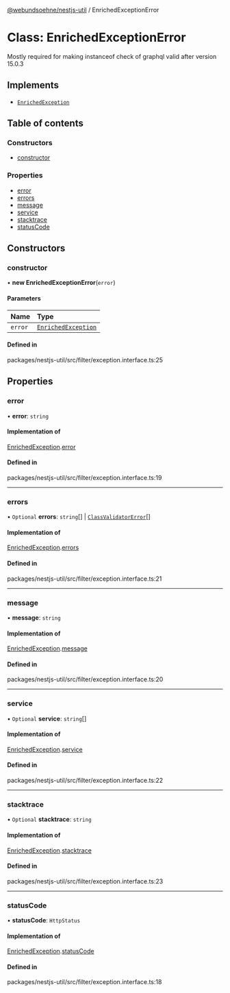 [@webundsoehne/nestjs-util](../README.md) / EnrichedExceptionError

# Class: EnrichedExceptionError

Mostly required for making instanceof check of graphql valid after version 15.0.3

## Implements

- [`EnrichedException`](../interfaces/EnrichedException.md)

## Table of contents

### Constructors

- [constructor](EnrichedExceptionError.md#constructor)

### Properties

- [error](EnrichedExceptionError.md#error)
- [errors](EnrichedExceptionError.md#errors)
- [message](EnrichedExceptionError.md#message)
- [service](EnrichedExceptionError.md#service)
- [stacktrace](EnrichedExceptionError.md#stacktrace)
- [statusCode](EnrichedExceptionError.md#statuscode)

## Constructors

### constructor

• **new EnrichedExceptionError**(`error`)

#### Parameters

| Name    | Type                                                      |
| :------ | :-------------------------------------------------------- |
| `error` | [`EnrichedException`](../interfaces/EnrichedException.md) |

#### Defined in

packages/nestjs-util/src/filter/exception.interface.ts:25

## Properties

### error

• **error**: `string`

#### Implementation of

[EnrichedException](../interfaces/EnrichedException.md).[error](../interfaces/EnrichedException.md#error)

#### Defined in

packages/nestjs-util/src/filter/exception.interface.ts:19

---

### errors

• `Optional` **errors**: `string`[] \| [`ClassValidatorError`](../interfaces/ClassValidatorError.md)[]

#### Implementation of

[EnrichedException](../interfaces/EnrichedException.md).[errors](../interfaces/EnrichedException.md#errors)

#### Defined in

packages/nestjs-util/src/filter/exception.interface.ts:21

---

### message

• **message**: `string`

#### Implementation of

[EnrichedException](../interfaces/EnrichedException.md).[message](../interfaces/EnrichedException.md#message)

#### Defined in

packages/nestjs-util/src/filter/exception.interface.ts:20

---

### service

• `Optional` **service**: `string`[]

#### Implementation of

[EnrichedException](../interfaces/EnrichedException.md).[service](../interfaces/EnrichedException.md#service)

#### Defined in

packages/nestjs-util/src/filter/exception.interface.ts:22

---

### stacktrace

• `Optional` **stacktrace**: `string`

#### Implementation of

[EnrichedException](../interfaces/EnrichedException.md).[stacktrace](../interfaces/EnrichedException.md#stacktrace)

#### Defined in

packages/nestjs-util/src/filter/exception.interface.ts:23

---

### statusCode

• **statusCode**: `HttpStatus`

#### Implementation of

[EnrichedException](../interfaces/EnrichedException.md).[statusCode](../interfaces/EnrichedException.md#statuscode)

#### Defined in

packages/nestjs-util/src/filter/exception.interface.ts:18
